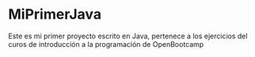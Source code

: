 # MiPrimerJava
Este es mi primer proyecto escrito en Java, pertenece a los ejercicios del curos de introducción a la programación de OpenBootcamp
